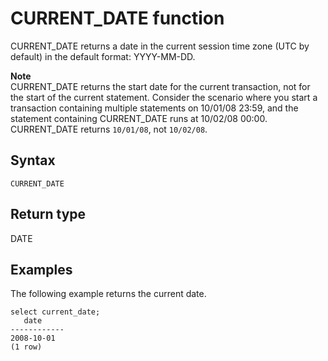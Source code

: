 # CURRENT\_DATE function<a name="r_CURRENT_DATE_function"></a>

CURRENT\_DATE returns a date in the current session time zone \(UTC by default\) in the default format: YYYY\-MM\-DD\.

**Note**  
CURRENT\_DATE returns the start date for the current transaction, not for the start of the current statement\. Consider the scenario where you start a transaction containing multiple statements on 10/01/08 23:59, and the statement containing CURRENT\_DATE runs at 10/02/08 00:00\. CURRENT\_DATE returns `10/01/08`, not `10/02/08`\.

## Syntax<a name="r_CURRENT_DATE_function-syntax"></a>

```
CURRENT_DATE
```

## Return type<a name="r_CURRENT_DATE_function-return-type"></a>

DATE

## Examples<a name="r_CURRENT_DATE_function-examples"></a>

The following example returns the current date\. 

```
select current_date;
   date
------------
2008-10-01
(1 row)
```